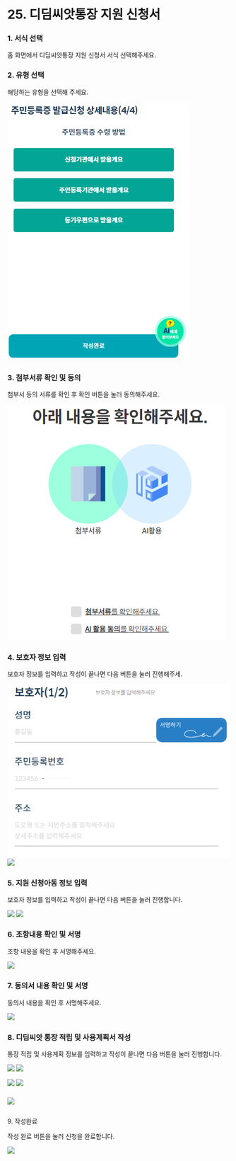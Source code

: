# 25. 디딤씨앗통장 지원 신청서

### 1. 서식 선택

홈 화면에서 디딤씨앗통장 지원 신청서 서식 선택해주세요.

### 2. 유형 선택

해당하는 유형을 선택해 주세요.

![](../../.gitbook/assets/image.png)

### 3. 첨부서류 확인 및 동의

첨부서 등의 서류를 확인 후 확인 버튼을 눌러 동의해주세요.

![](<../../.gitbook/assets/image (11).png>)

### 4. 보호자 정보 입력

보호자 정보를 입력하고 작성이 끝나면 다음 버튼을 눌러 진행해주세.

![](<../../.gitbook/assets/image (13).png>) ![](<../../.gitbook/assets/25.디딤씨앗\_보호자 정보입력02.png>)

### 5. 지원 신청아동 정보 입력

보호자 정보를 입력하고 작성이 끝나면 다음 버튼을 눌러 진행합니다.

![](<../../.gitbook/assets/25.디딤씨앗\_아동정보 입력02.png>) ![](<../../.gitbook/assets/25.디딤씨앗\_아동정보 입력01.png>)

### 6. 조항내용 확인 및 서명

조항 내용을 확인 후 서명해주세요.

![](../../.gitbook/assets/25.디딤씨앗\_조항내용.png)

### 7. 동의서 내용 확인 및 서명

동의서 내용을 확인 후 서명해주세요.

![](<../../.gitbook/assets/25.디딤씨앗\_동의서 내용.png>)

### 8. 디딤씨앗 통장 적립 및 사용계획서 작성

통장 적립 및 사용계획 정보를 입력하고 작성이 끝나면 다음 버튼을 눌러 진행합니다.

![](<../../.gitbook/assets/25.디딤씨앗\_통장적립 및 사용계획서01.png>) ![](<../../.gitbook/assets/25.디딤씨앗\_통장적립 및 사용계획서02.png>)

![](<../../.gitbook/assets/25.디딤씨앗\_통장적립 및 사용계획서03.png>) ![](<../../.gitbook/assets/25.디딤씨앗\_통장적립 및 사용계획서04.png>)

### ![](<../../.gitbook/assets/25.디딤씨앗\_통장적립 및 사용계획서05.png>)

###

9\. 작성완료

작성 완료 버튼을 눌러 신청을 완료합니다.

![](<../../.gitbook/assets/공통\_서류 작성이 끝났습니다.png>)
